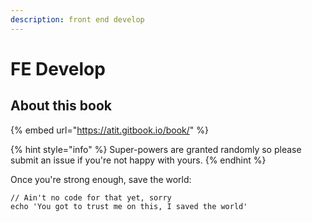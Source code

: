 ```yaml
---
description: front end develop
---
```


# FE Develop

## About this book

{% embed url="https://atit.gitbook.io/book/" %}

{% hint style="info" %}
 Super-powers are granted randomly so please submit an issue if you're not happy with yours.
{% endhint %}

Once you're strong enough, save the world:

```
// Ain't no code for that yet, sorry
echo 'You got to trust me on this, I saved the world'
```



